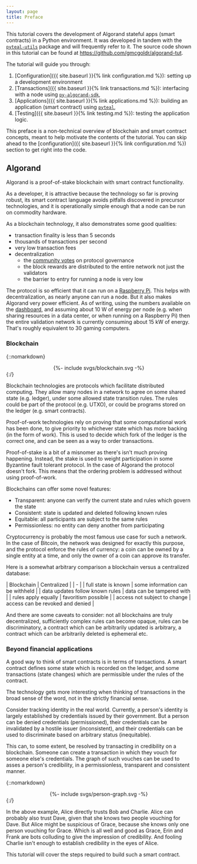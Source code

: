 ```yaml
---
layout: page
title: Preface
---
```


This tutorial covers the development of Algorand stateful apps (smart contracts) in a Python environment.
It was developed in tandem with the [`pyteal-utils`](https://github.com/gmcgoldr/pyteal-utils) package and will frequently refer to it.
The source code shown in this tutorial can be found at <https://github.com/gmcgoldr/algorand-tut>.

The tutorial will guide you through:

1. [Configuration]({{ site.baseurl }}{% link configuration.md %}):
   setting up a development environment
2. [Transactions]({{ site.baseurl }}{% link transactions.md %}):
   interfacing with a node using [`py-algorand-sdk`](https://github.com/algorand/py-algorand-sdk),
3. [Applications]({{ site.baseurl }}{% link applications.md %}):
   building an application (smart contract) using [`pyteal`](https://github.com/algorand/pyteal),
4. [Testing]({{ site.baseurl }}{% link testing.md %}):
   testing the application logic.

This preface is a non-technical overview of blockchain and smart contract concepts,
meant to help motivate the contents of the tutorial.
You can skip ahead to the [configuration]({{ site.baseurl }}{% link configuration.md %}) section to get right into the code.

## Algorand

Algorand is a proof-of-stake blockchain with smart contract functionality.

As a developer, it is attractive because the technology so far is proving robust,
its smart contract language avoids pitfalls discovered in precursor technologies,
and it is operationally simple enough that a node can be run on commodity hardware.

As a blockchain technology, it also demonstrates some good qualities:

- transaction finality is less than 5 seconds
- thousands of transactions per second
- very low transaction fees
- decentralization
  - the [community votes](https://governance.algorand.foundation) on protocol governance
  - the block rewards are distributed to the entire network not just the validators
  - the barrier to entry for running a node is very low

The protocol is so efficient that it can run on a [Raspberry Pi](https://developer.algorand.org/tutorials/development-on-algorand-using-raspberry-pi-part-1/).
This helps with decentralization, as nearly anyone can run a node.
But it also makes Algorand very power efficient.
As of writing, using the numbers available on the [dashboard](https://metrics.algorand.org/),
and assuming about 10 W of energy per node
(e.g. when sharing resources in a data center, or when running on a Raspberry Pi)
then the entire validation network is currently consuming about 15 kW of energy.
That's roughly equivalent to 30 gaming computers.

### Blockchain

{::nomarkdown}<center>{%- include svgs/blockchain.svg -%}</center>{:/}

Blockchain technologies are protocols which facilitate distributed computing.
They allow many nodes in a network to agree on some shared state (e.g. ledger),
under some allowed state transition rules.
The rules could be part of the protocol (e.g. UTXO),
or could be programs stored on the ledger (e.g. smart contracts).

Proof-of-work technologies rely on proving that some computational work has been done,
to give priority to whichever state which has more backing (in the form of work).
This is used to decide which fork of the ledger is the correct one,
and can be seen as a way to order transactions.

Proof-of-stake is a bit of a misnomer as there's isn't much proving happening.
Instead, the stake is used to weight participation in some Byzantine fault tolerant protocol.
In the case of Algorand the protocol doesn't fork.
This means that the ordering problem is addressed without using proof-of-work.

Blockchains can offer some novel features:

- Transparent: anyone can verify the current state and rules which govern the state
- Consistent: state is updated and deleted following known rules
- Equitable: all participants are subject to the same rules
- Permissionless: no entity can deny another from participating

Cryptocurrency is probably the most famous use case for such a network.
In the case of Bitcoin, the network was designed for exactly this purpose,
and the protocol enforce the rules of currency:
a coin can be owned by a single entity at a time,
and only the owner of a coin can approve its transfer.

Here is a somewhat arbitrary comparison a blockchain versus a centralized database:

| Blockchain | Centralized |
| - |
| full state is known | some information can be withheld |
| data updates follow known rules | data can be tampered with |
| rules apply equally | favoritism possible |
| access not subject to change | access can be revoked and denied |

And there are some caveats to consider:
not all blockchains are truly decentralized,
sufficiently complex rules can become opaque,
rules can be discriminatory,
a contract which can be arbitrarily updated is arbitrary,
a contract which can be arbitrarily deleted is ephemeral
etc.

### Beyond financial applications

A good way to think of  smart contracts is in terms of transactions.
A smart contract defines some state which is recorded on the ledger,
and some transactions (state changes) which are permissible under the rules of the contract.

The technology gets more interesting when thinking of transactions in the broad sense of the word,
not in the strictly financial sense.

Consider tracking identity in the real world.
Currently, a person's identity is largely established by credentials issued by their government.
But a person can be denied credentials (permissioned),
their credentials can be invalidated by a hostile issuer (inconsistent),
and their credentials can be used to discriminate based on arbitrary status (inequitable).

This can, to some extent, be resolved by transacting in credibility on a blockchain.
Someone can create a transaction in which they vouch for someone else's credentials.
The graph of such vouches can be used to asses a person's credibility,
in a permissionless, transparent and consistent manner.

{::nomarkdown}<center>{%- include svgs/person-graph.svg -%}</center>{:/}

In the above example,
Alice directly trusts Bob and Charlie.
Alice can probably also trust Dave,
given that she knows two people vouching for Dave.
But Alice might be suspicious of Grace,
because she knows only one person vouching for Grace.
Which is all well and good as Grace, Erin and Frank are bots colluding to give the impression of credibility.
And fooling Charlie isn't enough to establish credibility in the eyes of Alice.

This tutorial will cover the steps required to build such a smart contract.
